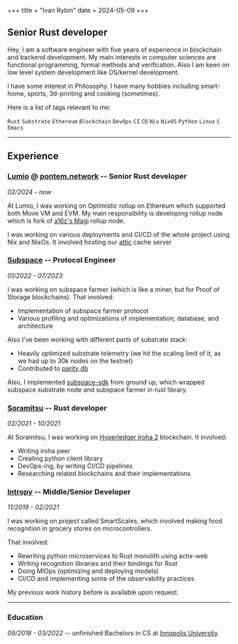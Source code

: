 +++
title = "Ivan Rybin"
date = 2024-05-09
+++

## Senior Rust developer

Hey, I am a software engineer with five years of experience in blockchain and
backend development. My main interests in computer sciences are functional programming,
formal methods and verification. Also I am keen on low level system development
like OS/kernel development.

I have some interest in Philosophy. I have many hobbies including smart-home, sports,
3d-printing and cooking (sometimes).

Here is a list of tags relevant to me:

<!-- TODO: make propper html tags -->

`Rust` `Substrate` `Ethereum` `Blockchain` `DevOps` `CI` `CD` `Nix` `NixOS` `Python` `Linux` `C` `Emacs`

______________________________________________________________________

## Experience

### [Lumio](https://lumio.io/) @ [pontem.network](pontem.network) -- Senior Rust developer

*02/2024 - now*

At Lumio, I was working on Optimistic rollup on Ethereum which supported both Move VM and EVM.
My main responsibility is developing rollup node which is fork of [a16z's Magi][magi] rollup
node.

I was working on various deployments and CI/CD of the whole project using Nix and NixOs.
It involved hosting our [attic] cache server

### [Subspace](https://subspace.network) -- Protocol Engineer

*01/2022 - 07/2023*

I was working on subspace farmer (which is like a miner, but for Proof of Storage blockchains). That involved:

- Implementation of subspace farmer protocol
- Various profiling and optimizations of implementation, database, and architecture

Also I've been working with different parts of substrate stack:

- Heavily optimized substrate telemetry (we hit the scaling limit of it, as we had up to 30k nodes on the testnet)
- Contributed to [parity db](https://github.com/paritytech/parity-db)

Also, I implemented [subspace-sdk](https://github.com/subspace/subspace-pulsar-sdk) from ground up, which wrapped
subspace substrate node and subspace farmer in rust library.

### [Soramitsu](https://soramitsu.co.jp) -- Rust developer

*02/2021 - 10/2021*

At Soramitsu, I was working on [Hyperledger Iroha 2](https://hyperledger.github.io/iroha-2-docs/) blockchain. It involved:

- Writing iroha peer
- Creating python client library
- DevOps-ing, by writing CI/CD pipelines
- Researching related blockchains and their implementations

### [Intropy](https://intropy-tech.ru) -- Middle/Senior Developer

*11/2019 - 02/2021*

I was working on project called SmartScales, which involved making food recognition in grocery stores on microcontrollers.

That involved:

- Rewriting python microservices to Rust monolith using actix-web
- Writing recognition libraries and their bindings for Rust
- Doing MlOps (optimizing and deploying models)
- CI/CD and implementing some of the observability practices

My previous work history before is available upon request.

______________________________________________________________________

### Education

*09/2018 - 03/2022* -- unfinished Bachelors in CS at [Innopolis University](https://innopolis.university/).

[attic]: https://github.com/zhaofengli/attic
[magi]: https://github.com/a16z/magi

